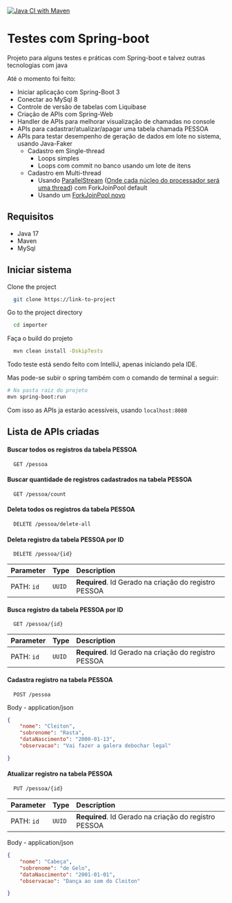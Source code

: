 [![Java CI with Maven](https://github.com/vfrez/java-spring-boot-base/actions/workflows/maven.yml/badge.svg)](https://github.com/vfrez/java-spring-boot-base/actions/workflows/maven.yml)

# Testes com Spring-boot

Projeto para alguns testes e práticas com Spring-boot e talvez outras tecnologias com java

Até o momento foi feito:

- Iniciar aplicação com Spring-Boot 3
- Conectar ao MySql 8
- Controle de versão de tabelas com Liquibase
- Criação de APIs com Spring-Web
- Handler de APIs para melhorar visualização de chamadas no console
- APIs para cadastrar/atualizar/apagar uma tabela chamada PESSOA
- APIs para testar desempenho de geração de dados em lote no sistema, usando Java-Faker
  - Cadastro em Single-thread
    - Loops simples
    - Loops com commit no banco usando um lote de itens
  - Cadastro em Multi-thread
    - Usando [ParallelStream](https://www.baeldung.com/java-when-to-use-parallel-stream) ([Onde cada núcleo do processador será uma thread](https://stackoverflow.com/questions/21163108/custom-thread-pool-in-java-8-parallel-stream)) com ForkJoinPool default
    - Usando um [ForkJoinPool novo](https://www.baeldung.com/java-8-parallel-streams-custom-threadpool)


## Requisitos

- Java 17
- Maven
- MySql

## Iniciar sistema

Clone the project

```bash
  git clone https://link-to-project
```

Go to the project directory

```bash
  cd importer
```

Faça o build do projeto

```bash
  mvn clean install -DskipTests
```

Todo teste está sendo feito com IntelliJ, apenas iniciando pela IDE.

Mas pode-se subir o spring também com o comando de terminal a seguir:
```bash
# Na pasta raiz do projeto
mvn spring-boot:run
```

Com isso as APIs ja estarão acessíveis, usando `localhost:8080`


## Lista de APIs criadas

#### Buscar todos os registros da tabela PESSOA

```http
  GET /pessoa
```

#### Buscar quantidade de registros cadastrados na tabela PESSOA

```http
  GET /pessoa/count
```

#### Deleta todos os registros da tabela PESSOA

```http
  DELETE /pessoa/delete-all
```

#### Deleta registro da tabela PESSOA por ID

```http
  DELETE /pessoa/{id}
```

| Parameter    | Type     | Description                       |
|:-------------| :------- | :-------------------------------- |
| PATH: `id`   | `UUID`   | **Required**. Id Gerado na criação do registro PESSOA |

#### Busca registro da tabela PESSOA por ID

```http
  GET /pessoa/{id}
```

| Parameter       | Type     | Description                       |
| :--------       | :------- | :-------------------------------- |
| PATH: `id`      | `UUID`   | **Required**. Id Gerado na criação do registro PESSOA |

#### Cadastra registro na tabela PESSOA

```http
  POST /pessoa
```
Body - application/json
```json
{
	"nome": "Cleiton",
	"sobrenome": "Rasta",
	"dataNascimento": "2000-01-13",
	"observacao": "Vai fazer a galera debochar legal"

}
```

#### Atualizar registro na tabela PESSOA

```http
  PUT /pessoa/{id}
```

| Parameter   | Type     | Description                       |
|:------------| :------- | :-------------------------------- |
| PATH: `id`  | `UUID`   | **Required**. Id Gerado na criação do registro PESSOA |


Body - application/json
```json
{
	"nome": "Cabeça",
	"sobrenome": "de Gelo",
	"dataNascimento": "2001-01-01",
	"observacao": "Dança ao som do Cleiton"

}
```
